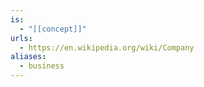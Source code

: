 ```yaml
---
is:
  - "[[concept]]"
urls:
  - https://en.wikipedia.org/wiki/Company
aliases:
  - business
---
```

